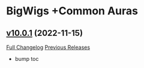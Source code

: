 # BigWigs +Common Auras

## [v10.0.1](https://github.com/BigWigsMods/BigWigs_CommonAuras/tree/v10.0.1) (2022-11-15)
[Full Changelog](https://github.com/BigWigsMods/BigWigs_CommonAuras/compare/v10.0.0...v10.0.1) [Previous Releases](https://github.com/BigWigsMods/BigWigs_CommonAuras/releases)

- bump toc  
